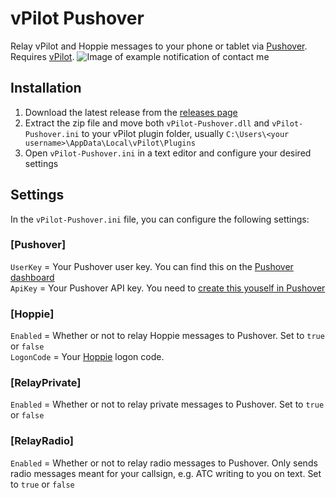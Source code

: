 # vPilot Pushover
Relay vPilot and Hoppie messages to your phone or tablet via [Pushover](https://pushover.net/). Requires [vPilot](https://vpilot.rosscarlson.dev/).
![Image of example notification of contact me](https://github.com/blt950/vPilot-Pushover/assets/2505044/d6d0b5de-3fd5-4d83-a244-4f66dec99961)

## Installation
1. Download the latest release from the [releases page](https://github.com/blt950/vPilot-Pushover/releases)
2. Extract the zip file and move both `vPilot-Pushover.dll` and `vPilot-Pushover.ini` to your vPilot plugin folder, usually `C:\Users\<your username>\AppData\Local\vPilot\Plugins`
3. Open `vPilot-Pushover.ini` in a text editor and configure your desired settings

## Settings
In the `vPilot-Pushover.ini` file, you can configure the following settings:

### [Pushover]
`UserKey` = Your Pushover user key. You can find this on the [Pushover dashboard](https://pushover.net/)\
`ApiKey` = Your Pushover API key. You need to [create this youself in Pushover](https://pushover.net/apps/build)

### [Hoppie]
`Enabled` = Whether or not to relay Hoppie messages to Pushover. Set to `true` or `false`\
`LogonCode` = Your [Hoppie](https://hoppie.nl) logon code.

### [RelayPrivate]
`Enabled` = Whether or not to relay private messages to Pushover. Set to `true` or `false`

### [RelayRadio]
`Enabled` = Whether or not to relay radio messages to Pushover. Only sends radio messages meant for your callsign, e.g. ATC writing to you on text. Set to `true` or `false`
